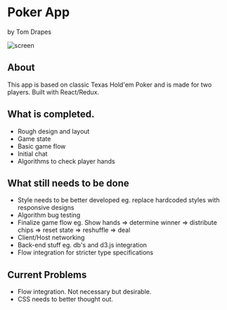 # Poker App
by Tom Drapes

![screen](https://github.com/doctorApes/poker_app/blob/master/src/Screenshots/screenshot_1.png)

## About

This app is based on classic Texas Hold'em Poker and is made for two players.
Built with React/Redux.

## What is completed.
* Rough design and layout
* Game state
* Basic game flow
* Initial chat
* Algorithms to check player hands

## What still needs to be done
* Style needs to be better developed eg. replace hardcoded styles with responsive designs
* Algorithm bug testing
* Finalize game flow eg. Show hands => determine winner => distribute chips => reset state => reshuffle => deal
* Client/Host networking
* Back-end stuff eg. db's and d3.js integration
* Flow integration for stricter type specifications



## Current Problems
* Flow integration. Not necessary but desirable.
* CSS needs to better thought out.
